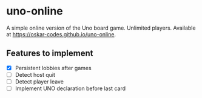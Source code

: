 # uno-online
A simple online version of the Uno board game. Unlimited players. Available at https://oskar-codes.github.io/uno-online.

## Features to implement
- [x] Persistent lobbies after games
- [ ] Detect host quit
- [ ] Detect player leave
- [ ] Implement UNO declaration before last card
